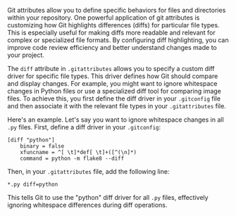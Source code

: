 Git attributes allow you to define specific behaviors for files and directories within your repository. One powerful application of git attributes is customizing how Git highlights differences (diffs) for particular file types. This is especially useful for making diffs more readable and relevant for complex or specialized file formats. By configuring diff highlighting, you can improve code review efficiency and better understand changes made to your project.

The `diff` attribute in `.gitattributes` allows you to specify a custom diff driver for specific file types. This driver defines how Git should compare and display changes. For example, you might want to ignore whitespace changes in Python files or use a specialized diff tool for comparing image files. To achieve this, you first define the diff driver in your `.gitconfig` file and then associate it with the relevant file types in your `.gitattributes` file.

Here's an example. Let's say you want to ignore whitespace changes in all `.py` files. First, define a diff driver in your `.gitconfig`:

```
[diff "python"]
    binary = false
    xfuncname = ^[ \t]*def[ \t]+([^(\n]*)
    command = python -m flake8 --diff
```

Then, in your `.gitattributes` file, add the following line:

```
*.py diff=python
```

This tells Git to use the "python" diff driver for all `.py` files, effectively ignoring whitespace differences during diff operations.